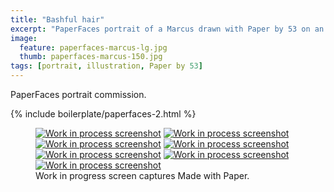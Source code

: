 ```yaml
---
title: "Bashful hair"
excerpt: "PaperFaces portrait of a Marcus drawn with Paper by 53 on an iPad."
image: 
  feature: paperfaces-marcus-lg.jpg
  thumb: paperfaces-marcus-150.jpg
tags: [portrait, illustration, Paper by 53]
---
```


PaperFaces portrait commission.

{% include boilerplate/paperfaces-2.html %}

<figure class="third">
  <a href="{{ site.url }}/assets/images/paperfaces-marcus-process-1-lg.jpg"><img src="{{ site.url }}/assets/images/paperfaces-marcus-process-1-600.jpg" alt="Work in process screenshot"></a>
  <a href="{{ site.url }}/assets/images/paperfaces-marcus-process-2-lg.jpg"><img src="{{ site.url }}/assets/images/paperfaces-marcus-process-2-600.jpg" alt="Work in process screenshot"></a>
  <a href="{{ site.url }}/assets/images/paperfaces-marcus-process-3-lg.jpg"><img src="{{ site.url }}/assets/images/paperfaces-marcus-process-3-600.jpg" alt="Work in process screenshot"></a>
  <a href="{{ site.url }}/assets/images/paperfaces-marcus-process-4-lg.jpg"><img src="{{ site.url }}/assets/images/paperfaces-marcus-process-4-600.jpg" alt="Work in process screenshot"></a>
  <a href="{{ site.url }}/assets/images/paperfaces-marcus-process-5-lg.jpg"><img src="{{ site.url }}/assets/images/paperfaces-marcus-process-5-600.jpg" alt="Work in process screenshot"></a>
  <a href="{{ site.url }}/assets/images/paperfaces-marcus-process-6-lg.jpg"><img src="{{ site.url }}/assets/images/paperfaces-marcus-process-6-600.jpg" alt="Work in process screenshot"></a>
  <a href="{{ site.url }}/assets/images/paperfaces-marcus-process-7-lg.jpg"><img src="{{ site.url }}/assets/images/paperfaces-marcus-process-7-600.jpg" alt="Work in process screenshot"></a>
  <figcaption>Work in progress screen captures Made with Paper.</figcaption>
</figure>